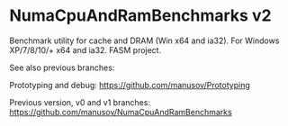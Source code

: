 # NumaCpuAndRamBenchmarks v2
Benchmark utility for cache and DRAM (Win x64 and ia32).
For Windows XP/7/8/10/+ x64 and ia32.
FASM project.

See also previous branches:

Prototyping and debug:
https://github.com/manusov/Prototyping

Previous version, v0 and v1 branches:
https://github.com/manusov/NumaCpuAndRamBenchmarks















